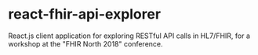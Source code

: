 react-fhir-api-explorer
=======================

React.js client application for exploring RESTful API calls in HL7/FHIR, for a workshop at the "FHIR North 2018" conference.

